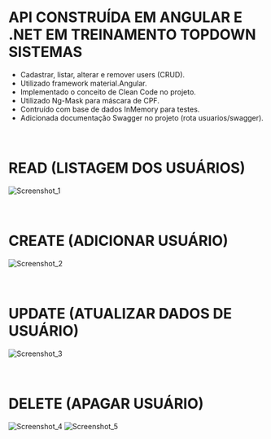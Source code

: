 # API CONSTRUÍDA EM ANGULAR E .NET EM TREINAMENTO TOPDOWN SISTEMAS
- Cadastrar, listar, alterar e remover users (CRUD).
- Utilizado framework material.Angular.
- Implementado o conceito de Clean Code no projeto.
- Utilizado Ng-Mask para máscara de CPF.
- Contruído com base de dados InMemory para testes.
- Adicionada documentação Swagger no projeto (rota usuarios/swagger).
<br><br><br>
# READ (LISTAGEM DOS USUÁRIOS)
![Screenshot_1](https://user-images.githubusercontent.com/68978413/162020765-6088ce7a-c69f-47f2-ae70-278d86f57295.png)
<br><br><br>
# CREATE (ADICIONAR USUÁRIO)
![Screenshot_2](https://user-images.githubusercontent.com/68978413/162020901-16da8e93-4c0a-49a5-9734-9433044f26fa.png)
<br><br><br>
# UPDATE (ATUALIZAR DADOS DE USUÁRIO)
![Screenshot_3](https://user-images.githubusercontent.com/68978413/162020969-dafec894-a6eb-4681-89ca-a1fe60435e10.png)
<br><br><br>
# DELETE (APAGAR USUÁRIO)
![Screenshot_4](https://user-images.githubusercontent.com/68978413/162021048-e46fb872-4acf-4f96-83c2-4a6edc237047.png)
![Screenshot_5](https://user-images.githubusercontent.com/68978413/162021060-8e5fc09d-8fa7-4b69-abd8-a55d2cfe61eb.png)
